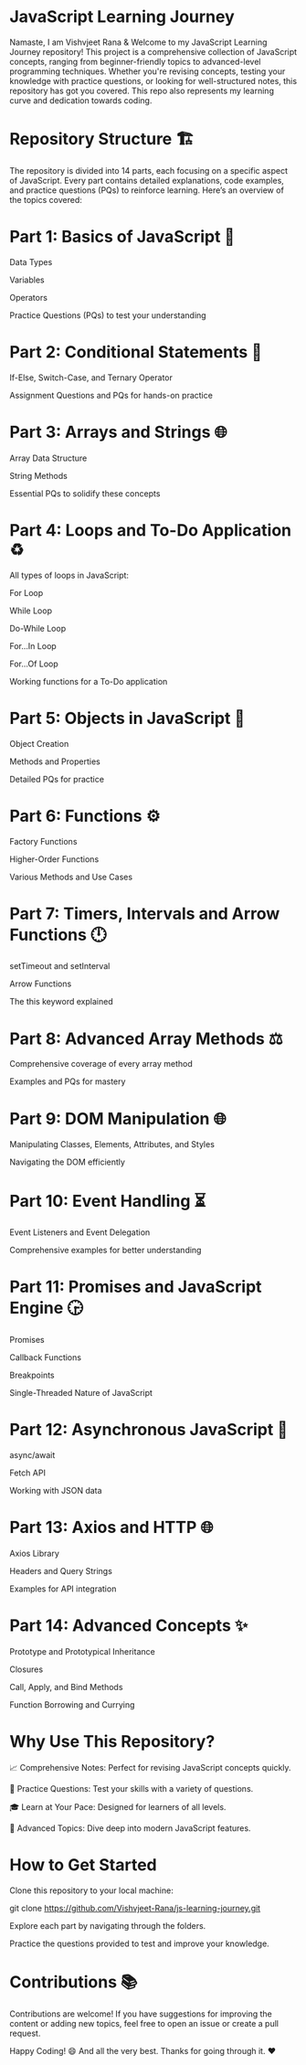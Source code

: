 # JavaScript Learning Journey 

Namaste, I am Vishvjeet Rana & Welcome to my JavaScript Learning Journey repository! This project is a comprehensive collection of JavaScript concepts, ranging from beginner-friendly topics to advanced-level programming techniques. Whether you're revising concepts, testing your knowledge with practice questions, or looking for well-structured notes, this repository has got you covered. This repo also represents my learning curve and dedication towards coding.

# Repository Structure 🏗️

The repository is divided into 14 parts, each focusing on a specific aspect of JavaScript. Every part contains detailed explanations, code examples, and practice questions (PQs) to reinforce learning. Here’s an overview of the topics covered:

# Part 1: Basics of JavaScript 🔢

Data Types

Variables

Operators

Practice Questions (PQs) to test your understanding

# Part 2: Conditional Statements 📜

If-Else, Switch-Case, and Ternary Operator

Assignment Questions and PQs for hands-on practice

# Part 3: Arrays and Strings 🌐

Array Data Structure

String Methods

Essential PQs to solidify these concepts

# Part 4: Loops and To-Do Application ♻️

All types of loops in JavaScript:

For Loop

While Loop

Do-While Loop

For...In Loop

For...Of Loop

Working functions for a To-Do application

# Part 5: Objects in JavaScript 🔧

Object Creation

Methods and Properties

Detailed PQs for practice

# Part 6: Functions ⚙️

Factory Functions

Higher-Order Functions

Various Methods and Use Cases

# Part 7: Timers, Intervals and Arrow Functions 🕛

setTimeout and setInterval

Arrow Functions

The this keyword explained

# Part 8: Advanced Array Methods ⚖️

Comprehensive coverage of every array method

Examples and PQs for mastery

# Part 9: DOM Manipulation 🌐

Manipulating Classes, Elements, Attributes, and Styles

Navigating the DOM efficiently

# Part 10: Event Handling ⏳

Event Listeners and Event Delegation

Comprehensive examples for better understanding

# Part 11: Promises and JavaScript Engine 🕞

Promises

Callback Functions

Breakpoints

Single-Threaded Nature of JavaScript

# Part 12: Asynchronous JavaScript 🚀

async/await

Fetch API

Working with JSON data

# Part 13: Axios and HTTP 🌐

Axios Library

Headers and Query Strings

Examples for API integration

# Part 14: Advanced Concepts ✨

Prototype and Prototypical Inheritance

Closures

Call, Apply, and Bind Methods

Function Borrowing and Currying

# Why Use This Repository?

📈 Comprehensive Notes: Perfect for revising JavaScript concepts quickly.

🔧 Practice Questions: Test your skills with a variety of questions.

🎓 Learn at Your Pace: Designed for learners of all levels.

🔬 Advanced Topics: Dive deep into modern JavaScript features.

# How to Get Started

Clone this repository to your local machine:

git clone https://github.com/Vishvjeet-Rana/js-learning-journey.git

Explore each part by navigating through the folders.

Practice the questions provided to test and improve your knowledge.

# Contributions 📚

Contributions are welcome! If you have suggestions for improving the content or adding new topics, feel free to open an issue or create a pull request.

Happy Coding! 😄
And all the very best.
Thanks for going through it. ❤️
